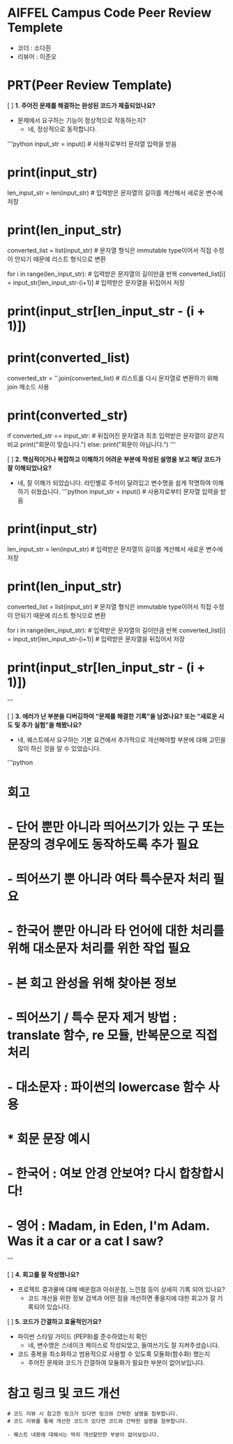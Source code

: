# AIFFEL Campus Code Peer Review Templete
- 코더 : 소다흰
- 리뷰어 : 이준오


# PRT(Peer Review Template)
[ ]  **1. 주어진 문제를 해결하는 완성된 코드가 제출되었나요?**
- 문제에서 요구하는 기능이 정상적으로 작동하는지?
    - 네, 정상적으로 동작합니다.  

'''python
input_str = input()   # 사용자로부터 문자열 입력을 받음
# print(input_str)

len_input_str = len(input_str)  # 입력받은 문자열의 길이를 계산해서 새로운 변수에 저장
# print(len_input_str)
converted_list = list(input_str)  # 문자열 형식은 immutable type이어서 직접 수정이 안되기 때문에 리스트 형식으로 변환

for i in range(len_input_str):  # 입력받은 문자열의 길이만큼 반복
  converted_list[i] = input_str[len_input_str-(i+1)]  # 입력받은 문자열을 뒤집어서 저장
  # print(input_str[len_input_str - (i + 1)])

# print(converted_list)

converted_str = ''.join(converted_list)   # 리스트를 다시 문자열로 변환하기 위해 join 메소드 사용
# print(converted_str)

if converted_str == input_str:  # 뒤집어진 문자열과 최초 입력받은 문자열이 같은지 비교
  print("회문이 맞습니다.")
else:
  print("회문이 아닙니다.")
'''
    
[ ]  **2. 핵심적이거나 복잡하고 이해하기 어려운 부분에 작성된 설명을 보고 해당 코드가 잘 이해되었나요?**
- 네, 잘 이해가 되었습니다. 라인별로 주석이 달려있고 변수명을 쉽게 작명하여 이해하기 쉬웠습니다.
'''python
input_str = input()   # 사용자로부터 문자열 입력을 받음
# print(input_str)

len_input_str = len(input_str)  # 입력받은 문자열의 길이를 계산해서 새로운 변수에 저장
# print(len_input_str)
converted_list = list(input_str)  # 문자열 형식은 immutable type이어서 직접 수정이 안되기 때문에 리스트 형식으로 변환

for i in range(len_input_str):  # 입력받은 문자열의 길이만큼 반복
  converted_list[i] = input_str[len_input_str-(i+1)]  # 입력받은 문자열을 뒤집어서 저장
  # print(input_str[len_input_str - (i + 1)])
'''
        
[ ]  **3. 에러가 난 부분을 디버깅하여 “문제를 해결한 기록”을 남겼나요? 또는 “새로운 시도 및 추가 실험”을 해봤나요?**
- 네, 퀘스트에서 요구하는 기본 요건에서 추가적으로 개선해야할 부분에 대해 고민을 많이 하신 것을 알 수 있었습니다.

'''python
# 회고
# - 단어 뿐만 아니라 띄어쓰기가 있는 구 또는 문장의 경우에도 동작하도록 추가 필요
# - 띄어쓰기 뿐 아니라 여타 특수문자 처리 필요
# - 한국어 뿐만 아니라 타 언어에 대한 처리를 위해 대소문자 처리를 위한 작업 필요
# - 본 회고 완성을 위해 찾아본 정보
#   - 띄어쓰기 / 특수 문자 제거 방법 : translate 함수, re 모듈, 반복문으로 직접 처리
#   - 대소문자 : 파이썬의 lowercase 함수 사용

#   * 회문 문장 예시
#   - 한국어 : 여보 안경 안보여? 다시 합창합시다!
#   - 영어 : Madam, in Eden, I'm Adam. Was it a car or a cat I saw?
'''
        
[ ]  **4. 회고를 잘 작성했나요?**
- 프로젝트 결과물에 대해 배운점과 아쉬운점, 느낀점 등이 상세히 기록 되어 있나요?
    - 코드 개선을 위한 정보 검색과 어떤 점을 개선하면 좋을지에 대한 회고가 잘 기록되어 있습니다.
        
[ ]  **5. 코드가 간결하고 효율적인가요?**
- 파이썬 스타일 가이드 (PEP8)를 준수하였는지 확인  
    - 네, 변수명은 스네이크 케이스로 작성되었고, 들여쓰기도 잘 지켜주셨습니다.
- 코드 중복을 최소화하고 범용적으로 사용할 수 있도록 모듈화(함수화) 했는지
    - 주어진 문제와 코드가 간결하여 모듈화가 필요한 부분이 없어보입니다.


# 참고 링크 및 코드 개선
```
# 코드 리뷰 시 참고한 링크가 있다면 링크와 간략한 설명을 첨부합니다.
# 코드 리뷰를 통해 개선한 코드가 있다면 코드와 간략한 설명을 첨부합니다.

- 퀘스트 내용에 대해서는 딱히 개선할만한 부분이 없어보입니다.
```
